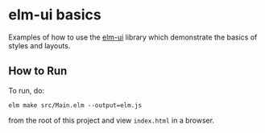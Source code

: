 # elm-ui basics

Examples of how to use the [elm-ui](https://package.elm-lang.org/packages/mdgriffith/elm-ui/1.1.0/) library which demonstrate the basics of styles and layouts.

## How to Run

To run, do:

```
elm make src/Main.elm --output=elm.js
```

from the root of this project and view `index.html` in a browser.
